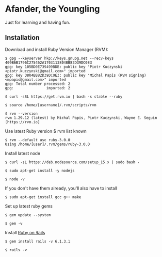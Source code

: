 # Afander,  the Youngling

Just for learning and having fun.

## Installation

Download and install Ruby Version Manager (RVM):

    $ gpg --keyserver hkp://keys.gnupg.net --recv-keys 409B6B1796C275462A1703113804BB82D39DC0E3 
    gpg: key 105BD0E739499BDB: public key "Piotr Kuczynski <piotr.kuczynski@gmail.com>" imported
    gpg: key 3804BB82D39DC0E3: public key "Michal Papis (RVM signing) <mpapis@gmail.com>" imported
    gpg: Total number processed: 2
    gpg:               imported: 2

    $ curl -sSL https://get.rvm.io | bash -s stable --ruby

    $ source /home/[username]/.rvm/scripts/rvm

    $ rvm --version
    rvm 1.29.12 (latest) by Michal Papis, Piotr Kuczynski, Wayne E. Seguin [https://rvm.io]

Use latest Ruby version
    $ rvm list known

    $ rvm --default use ruby-3.0.0
    Using /home/[user]/.rvm/gems/ruby-3.0.0

Install latest node

    $ curl -sL https://deb.nodesource.com/setup_15.x | sudo bash -

    $ sudo apt-get install -y nodejs

    $ node -v

If you don't have them already, you'll also have to install 

    $ sudo apt-get install gcc g++ make

Set up latest ruby gems

    $ gem update --system

    $ gem -v

Install [Ruby on Rails](https://rubygems.org/gems/rails/versions)

    $ gem install rails -v 6.1.3.1

    $ rails -v

